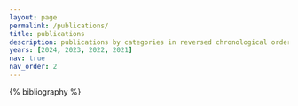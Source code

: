 ```yaml
---
layout: page
permalink: /publications/
title: publications
description: publications by categories in reversed chronological order. <br/>* = equal contribution.
years: [2024, 2023, 2022, 2021]
nav: true
nav_order: 2
---
```


<!-- _pages/publications.md -->

<div class="publications">

{% bibliography %}

</div>
